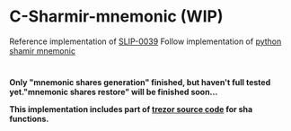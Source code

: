 # C-Sharmir-mnemonic (WIP)
Reference implementation of [SLIP-0039](https://github.com/satoshilabs/slips/blob/master/slip-0039.md)
Follow implementation of [python shamir mnemonic](https://github.com/trezor/python-shamir-mnemonic/)

#
**Only "mnemonic shares generation" finished, but haven't full tested yet."mnemonic shares restore" will be finished soon...**

**This implementation includes part of [trezor source code](https://github.com/trezor/trezor-firmware/tree/master/crypto) for sha functions.**
